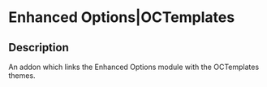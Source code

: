 # Enhanced Options|OCTemplates

## Description
An addon which links the Enhanced Options module with the OCTemplates themes.
